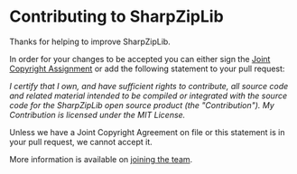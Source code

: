 # Contributing to SharpZipLib

Thanks for helping to improve SharpZipLib.

In order for your changes to be accepted you can either sign the [Joint Copyright Assignment](http://www.icsharpcode.net/TechNotes/JointCopyrightAssignment.pdf) or add the following statement to your pull request:

_I certify that I own, and have sufficient rights to contribute, all source code and related material intended to be compiled or integrated with the source code for the SharpZipLib open source product (the "Contribution"). My Contribution is licensed under the MIT License._

Unless we have a Joint Copyright Agreement on file or this statement is in your pull request, we cannot accept it.

More information is available on [joining the team](https://github.com/icsharpcode/SharpDevelop/wiki/Joining-the-Team).
